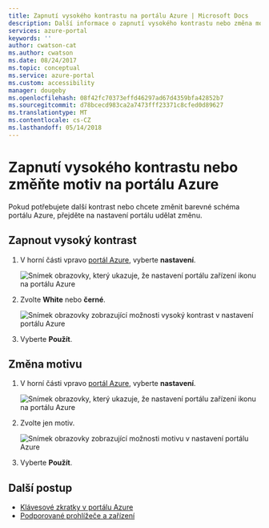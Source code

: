 ```yaml
---
title: Zapnutí vysokého kontrastu na portálu Azure | Microsoft Docs
description: Další informace o zapnutí vysokého kontrastu nebo změna motivu portálu Azure.
services: azure-portal
keywords: ''
author: cwatson-cat
ms.author: cwatson
ms.date: 08/24/2017
ms.topic: conceptual
ms.service: azure-portal
ms.custom: accessibility
manager: dougeby
ms.openlocfilehash: 08f42fc70373effd46297ad67d4359bfa42852b7
ms.sourcegitcommit: d78bcecd983ca2a7473fff23371c8cfed0d89627
ms.translationtype: MT
ms.contentlocale: cs-CZ
ms.lasthandoff: 05/14/2018
---
```

# <a name="turn-on-high-contrast-or-change-the-theme-in-the-azure-portal"></a>Zapnutí vysokého kontrastu nebo změňte motiv na portálu Azure
Pokud potřebujete další kontrast nebo chcete změnit barevné schéma portálu Azure, přejděte na nastavení portálu udělat změnu. 

## <a name="turn-on-high-contrast"></a>Zapnout vysoký kontrast
1. V horní části vpravo [portál Azure](https://portal.azure.com), vyberte **nastavení**. 

    ![Snímek obrazovky, který ukazuje, že nastavení portálu zařízení ikonu na portálu Azure](./media/azure-portal-change-theme-high-contrast/azure-portal-settings-icon.png)
1. Zvolte **White** nebo **černé**.

    ![Snímek obrazovky zobrazující možnosti vysoký kontrast v nastavení portálu Azure](./media/azure-portal-change-theme-high-contrast/azure-portal-highcontrast-options.png)
1. Vyberte **Použít**.

## <a name="change-theme"></a>Změna motivu
1. V horní části vpravo [portál Azure](https://portal.azure.com), vyberte **nastavení**.

    ![Snímek obrazovky, který ukazuje, že nastavení portálu zařízení ikonu na portálu Azure](./media/azure-portal-change-theme-high-contrast/azure-portal-settings-icon.png)
1. Zvolte jen motiv.

    ![Snímek obrazovky zobrazující možnosti motivu v nastavení portálu Azure](./media/azure-portal-change-theme-high-contrast/azure-portal-theme-options.png)
1. Vyberte **Použít**.

## <a name="next-steps"></a>Další postup
- [Klávesové zkratky v portálu Azure](azure-portal-keyboard-shortcuts.md)
- [Podporované prohlížeče a zařízení](../azure-preview-portal-supported-browsers-devices.md)
